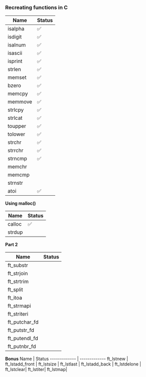 ### Recreating functions in C ### 

Name  | Status
------------- | -------------
isalpha     |  ✅ 
isdigit   |  ✅ 
isalnum|✅ 
isascii|✅ 
isprint| ✅ 
strlen|✅ 
memset|✅ 
bzero|✅ 
memcpy|✅ 
memmove|✅ 
strlcpy|✅ 
strlcat|✅ 
toupper|✅ 
tolower| ✅ 
strchr|✅ 
strrchr|✅ 
strncmp|✅ 
memchr|
memcmp|
strnstr|
atoi|✅ 

**Using malloc()**

Name  | Status
------------- | -------------
calloc    |  ✅ 
strdup   | 

**Part 2**

Name  | Status
------------- | -------------
ft_substr    |  
ft_strjoin   | 
ft_strtrim  | 
ft_split  | 
ft_itoa  | 
ft_strmapi   | 
ft_striteri  | 
ft_putchar_fd  | 
ft_putstr_fd  | 
ft_putendl_fd| 
ft_putnbr_fd| 


**Bonus**
Name  | Status
------------- | -------------
ft_lstnew   |  
ft_lstadd_front   | 
ft_lstsize | 
ft_lstlast | 
ft_lstadd_back  | 
ft_lstdelone | 
ft_lstclear| 
ft_lstiter| 
ft_lstmap| 
